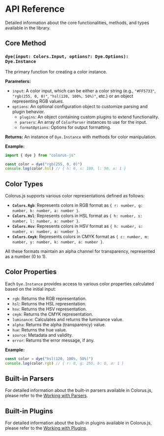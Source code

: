 # API Reference

Detailed information about the core functionalities, methods, and types available in the library.

## Core Method

### `dye(input: Colors.Input, options?: Dye.Options): Dye.Instance`

The primary function for creating a color instance.

**Parameters:**

- `input`: A color input, which can be either a color string (e.g., `"#FF5733"`, `"rgb(255, 0, 0)"`, `"hsl(120, 100%, 50%)"`, etc.) or an object representing RGB values.
- `options`: An optional configuration object to customize parsing and plugin behavior.
  - `plugins`: An object containing custom plugins to extend functionality.
  - `parsers`: An array of `ColorParser` instances to use for the input.
  - `formatOptions`: Options for output formatting.

**Returns:** An instance of `Dye.Instance` with methods for color manipulation.

**Example:**

```javascript
import { dye } from "colorus-js"

const color = dye("rgb(255, 0, 0)")
console.log(color.hsl) // { h: 0, s: 100, l: 50, a: 1 }
```

## Color Types

Colorus.js supports various color representations defined as follows:

- **`Colors.Rgb`**: Represents colors in RGB format as `{ r: number, g: number, b: number, a: number }`.
- **`Colors.Hsl`**: Represents colors in HSL format as `{ h: number, s: number, l: number, a: number }`.
- **`Colors.Hsv`**: Represents colors in HSV format as `{ h: number, s: number, v: number, a: number }`.
- **`Colors.Cmyk`**: Represents colors in CMYK format as `{ c: number, m: number, y: number, k: number, a: number }`.

All these formats maintain an alpha channel for transparency, represented as a number (0 to 1).

## Color Properties

Each `Dye.Instance` provides access to various color properties calculated based on the initial input:

- `rgb`: Returns the RGB representation.
- `hsl`: Returns the HSL representation.
- `hsv`: Returns the HSV representation.
- `cmyk`: Returns the CMYK representation.
- `luminance`: Calculates and returns the luminance value.
- `alpha`: Returns the alpha (transparency) value.
- `hue`: Returns the hue value.
- `source`: Metadata and validity.
- `error`: Returns the error message, if any.

**Example:**

```javascript
const color = dye("hsl(120, 100%, 50%)")
console.log(color.rgb) // { r: 0, g: 255, b: 0, a: 1 }
```

## Built-in Parsers

For detailed information about the built-in parsers available in Colorus.js, please refer to the [Working with Parsers](/docs/guide/WORKING_WITH_PARSERS.md).

## Built-in Plugins

For detailed information about the built-in plugins available in Colorus.js, please refer to the [Working with Plugins](/docs/guide/WORKING_WITH_PLUGINS.md).

